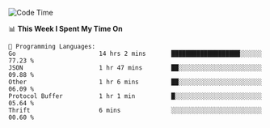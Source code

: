 <!--START_SECTION:waka-->
![Code Time](http://img.shields.io/badge/Code%20Time-876%20hrs%2035%20mins-blue)

📊 **This Week I Spent My Time On** 

```text
💬 Programming Languages: 
Go                       14 hrs 2 mins       ███████████████████░░░░░░   77.23 % 
JSON                     1 hr 47 mins        ██░░░░░░░░░░░░░░░░░░░░░░░   09.88 % 
Other                    1 hr 6 mins         ██░░░░░░░░░░░░░░░░░░░░░░░   06.09 % 
Protocol Buffer          1 hr 1 min          █░░░░░░░░░░░░░░░░░░░░░░░░   05.64 % 
Thrift                   6 mins              ░░░░░░░░░░░░░░░░░░░░░░░░░   00.60 % 
```


<!--END_SECTION:waka-->